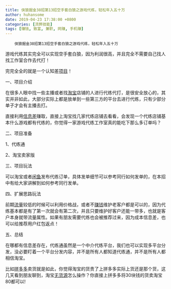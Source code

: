 ```yaml
---
title: 侠狼掘金38招第13招空手套白狼之游戏代练，轻松年入五十万
author: huhansome
date: 2019-04-23 17:38:00 +0800
categories: [流弊技能]
tags: [赚钱, 致富, 兼职, 网赚, 手机赚]
---
```



        侠狼掘金38招第13招空手套白狼之游戏代练，轻松年入五十万

  

  

  

游戏代练其实完全可以实现空手套白狼，因为利润很高，并且完全不需要自己找人找工作室合作去代打！

  

完完全全的就是一个认知差[项目](http://www.yi09.cn/tags/%E9%A1%B9%E7%9B%AE/)！

  

一、项目介绍

在很多人眼中找一些主播或者找[淘宝](http://www.yi09.cn/tags/%E6%B7%98%E5%AE%9D/)店铺的人进行代练代打，是很安全放心的，其实并非如此，大部分实际上都是放单到一些第三方的平台去进行代练，只有少部分单子才会有主播去打。

  

直接利用[信息差](http://www.yi09.cn/tags/%E4%BF%A1%E6%81%AF%E5%B7%AE/)赚取，直接上淘宝找几家代练店铺去看看，会发现一个代练店铺基本什么游戏都有代练的，你觉得一家游戏代练工作室真的能吃下那么多订单吗？

  

二、项目准备

1、代练通

  

2、淘宝卖家版

  

三、项目玩法

可以淘宝或者[闲鱼](http://www.yi09.cn/tags/%E9%97%B2%E9%B1%BC/)发布代练订单，具体发单细节可以参考同行如何发单的，在本招中有给大家讲解到如何参考同行发单。

  

四、扩展思路玩法

前期[流量](http://www.yi09.cn/tags/%E6%B5%81%E9%87%8F/)较低的时候可以利用价格战，或者不[赚钱](http://www.yi09.cn/tags/%E8%B5%9A%E9%92%B1/)维护老客户都是可以的，因为代练基本都是有了第一次就会有第二次，并且只要维护好客户还能一带多，也就是客户本身就带流量属性。如果有朋友需要代练也会被推荐过来，因为成本信息差，也可以给推荐用户红包返点！

  

五、总结

在哪都有信息差存在，代练通虽然是一个中介代练平台，我们也可以实现多平台分发，没必要盯着一个平台分发内容，并不是所有人都知道代练通，并不是所有人都相信淘宝。

  

比如[拼多多](http://www.yi09.cn/tags/%E6%8B%BC%E5%A4%9A%E5%A4%9A/)卖货就是如此，你觉得淘宝的货贵了上拼多多实际上货还是那个货，这几天看到朋友聊到，淘宝[无货源](http://www.yi09.cn/tags/%E6%97%A0%E8%B4%A7%E6%BA%90/)怎么操作？你直接上拼多多将30块钱的货卖淘宝80都可以!

  

